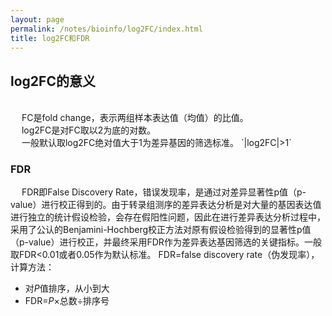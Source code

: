 ```yaml
---
layout: page
permalink: /notes/bioinfo/log2FC/index.html
title: log2FC和FDR
---
```

## log2FC的意义
<br>
&emsp; FC是fold change，表示两组样本表达值（均值）的比值。<br>
&emsp; log2FC是对FC取以2为底的对数。<br>
&emsp; 一般默认取log2FC绝对值大于1为差异基因的筛选标准。
`|log2FC|>1`
<br>

### FDR
&emsp; FDR即False Discovery Rate，错误发现率，是通过对差异显著性p值（p-value）进行校正得到的。由于转录组测序的差异表达分析是对大量的基因表达值进行独立的统计假设检验，会存在假阳性问题，因此在进行差异表达分析过程中，采用了公认的Benjamini-Hochberg校正方法对原有假设检验得到的显著性p值（p-value）进行校正，并最终采用FDR作为差异表达基因筛选的关键指标。一般取FDR<0.01或者0.05作为默认标准。
FDR=false discovery rate（伪发现率），计算方法：<br>
- 对*P*值排序，从小到大
- FDR=*P*×总数÷排序号



